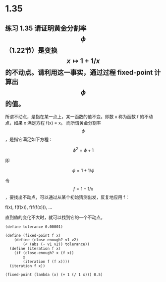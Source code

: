 # 1.35

## 练习 1.35 请证明黄金分割率 $$\phi$$ （1.22节）是变换$$x \mapsto 1 + 1/x$$ 的不动点。请利用这一事实，通过过程 fixed-point 计算出$$\phi$$的值。

所谓不动点，是指在某一点上，某一函数的值不变。即数 x 称为函数 f 的不动点，如果 x 满足方程 f(x) = x。
而所谓黄金分割率 $$\phi$$，是指它满足如下方程：

$$
\phi^2 = \phi + 1
$$

即

$$
\phi = 1 + 1 / \phi
$$

令 $$f = 1 + 1/x$$，要找出不动点，可以通过从某个初始猜测出发，反复地应用 f：

f(x), f(f(x)), f(f(f(x))), ...

直到值的变化不大时，就可以找到它的一个不动点。

```eval-scheme
(define tolerance 0.00001)

(define (fixed-point f x)
    (define (close-enough? v1 v2)
        (< (abs (- v1 v2)) tolerance))
  (define (iteration f x)
    (if (close-enough? x (f x))
        x
        (iteration f (f x))))
  (iteration f x))

(fixed-point (lambda (x) (+ 1 (/ 1 x))) 0.5)
```